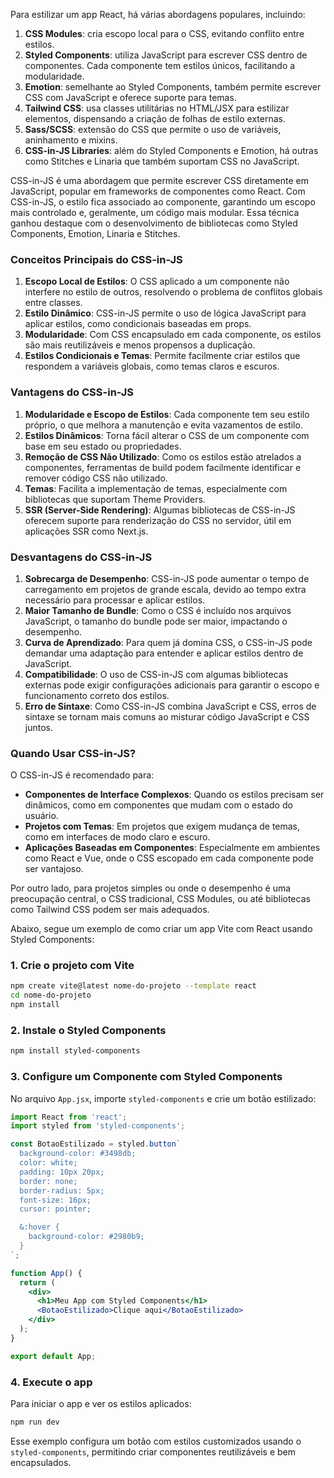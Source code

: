 Para estilizar um app React, há várias abordagens populares, incluindo:

1. **CSS Modules**: cria escopo local para o CSS, evitando conflito entre estilos.
2. **Styled Components**: utiliza JavaScript para escrever CSS dentro de componentes. Cada componente tem estilos únicos, facilitando a modularidade.
3. **Emotion**: semelhante ao Styled Components, também permite escrever CSS com JavaScript e oferece suporte para temas.
4. **Tailwind CSS**: usa classes utilitárias no HTML/JSX para estilizar elementos, dispensando a criação de folhas de estilo externas.
5. **Sass/SCSS**: extensão do CSS que permite o uso de variáveis, aninhamento e mixins.
6. **CSS-in-JS Libraries**: além do Styled Components e Emotion, há outras como Stitches e Linaria que também suportam CSS no JavaScript.

CSS-in-JS é uma abordagem que permite escrever CSS diretamente em JavaScript, popular em frameworks de componentes como React. Com CSS-in-JS, o estilo fica associado ao componente, garantindo um escopo mais controlado e, geralmente, um código mais modular. Essa técnica ganhou destaque com o desenvolvimento de bibliotecas como Styled Components, Emotion, Linaria e Stitches.

### Conceitos Principais do CSS-in-JS

1. **Escopo Local de Estilos**: O CSS aplicado a um componente não interfere no estilo de outros, resolvendo o problema de conflitos globais entre classes.
2. **Estilo Dinâmico**: CSS-in-JS permite o uso de lógica JavaScript para aplicar estilos, como condicionais baseadas em props.
3. **Modularidade**: Com CSS encapsulado em cada componente, os estilos são mais reutilizáveis e menos propensos a duplicação.
4. **Estilos Condicionais e Temas**: Permite facilmente criar estilos que respondem a variáveis globais, como temas claros e escuros.

### Vantagens do CSS-in-JS

1. **Modularidade e Escopo de Estilos**: Cada componente tem seu estilo próprio, o que melhora a manutenção e evita vazamentos de estilo.
2. **Estilos Dinâmicos**: Torna fácil alterar o CSS de um componente com base em seu estado ou propriedades.
3. **Remoção de CSS Não Utilizado**: Como os estilos estão atrelados a componentes, ferramentas de build podem facilmente identificar e remover código CSS não utilizado.
4. **Temas**: Facilita a implementação de temas, especialmente com bibliotecas que suportam Theme Providers.
5. **SSR (Server-Side Rendering)**: Algumas bibliotecas de CSS-in-JS oferecem suporte para renderização do CSS no servidor, útil em aplicações SSR como Next.js.

### Desvantagens do CSS-in-JS

1. **Sobrecarga de Desempenho**: CSS-in-JS pode aumentar o tempo de carregamento em projetos de grande escala, devido ao tempo extra necessário para processar e aplicar estilos.
2. **Maior Tamanho de Bundle**: Como o CSS é incluído nos arquivos JavaScript, o tamanho do bundle pode ser maior, impactando o desempenho.
3. **Curva de Aprendizado**: Para quem já domina CSS, o CSS-in-JS pode demandar uma adaptação para entender e aplicar estilos dentro de JavaScript.
4. **Compatibilidade**: O uso de CSS-in-JS com algumas bibliotecas externas pode exigir configurações adicionais para garantir o escopo e funcionamento correto dos estilos.
5. **Erro de Sintaxe**: Como CSS-in-JS combina JavaScript e CSS, erros de sintaxe se tornam mais comuns ao misturar código JavaScript e CSS juntos.

### Quando Usar CSS-in-JS?

O CSS-in-JS é recomendado para:
- **Componentes de Interface Complexos**: Quando os estilos precisam ser dinâmicos, como em componentes que mudam com o estado do usuário.
- **Projetos com Temas**: Em projetos que exigem mudança de temas, como em interfaces de modo claro e escuro.
- **Aplicações Baseadas em Componentes**: Especialmente em ambientes como React e Vue, onde o CSS escopado em cada componente pode ser vantajoso.

Por outro lado, para projetos simples ou onde o desempenho é uma preocupação central, o CSS tradicional, CSS Modules, ou até bibliotecas como Tailwind CSS podem ser mais adequados.

Abaixo, segue um exemplo de como criar um app Vite com React usando Styled Components:

### 1. Crie o projeto com Vite
```bash
npm create vite@latest nome-do-projeto --template react
cd nome-do-projeto
npm install
```

### 2. Instale o Styled Components
```bash
npm install styled-components
```

### 3. Configure um Componente com Styled Components
No arquivo `App.jsx`, importe `styled-components` e crie um botão estilizado:

```jsx
import React from 'react';
import styled from 'styled-components';

const BotaoEstilizado = styled.button`
  background-color: #3498db;
  color: white;
  padding: 10px 20px;
  border: none;
  border-radius: 5px;
  font-size: 16px;
  cursor: pointer;

  &:hover {
    background-color: #2980b9;
  }
`;

function App() {
  return (
    <div>
      <h1>Meu App com Styled Components</h1>
      <BotaoEstilizado>Clique aqui</BotaoEstilizado>
    </div>
  );
}

export default App;
```

### 4. Execute o app
Para iniciar o app e ver os estilos aplicados:
```bash
npm run dev
```

Esse exemplo configura um botão com estilos customizados usando o `styled-components`, permitindo criar componentes reutilizáveis e bem encapsulados.